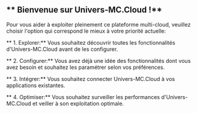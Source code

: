 ##  ** Bienvenue sur Univers-MC.Cloud !** 

Pour vous aider à exploiter pleinement ce plateforme multi-cloud, veuillez choisir l'option qui correspond le mieux à votre priorité actuelle:

** 1. Explorer:** Vous souhaitez découvrir toutes les fonctionnalités d'Univers-MC.Cloud avant de les configurer.

** 2. Configurer:** Vous avez déjà une idée des fonctionnalités dont vous avez besoin et souhaitez les paramétrer selon vos préférences.

** 3. Intégrer:** Vous souhaitez connecter Univers-MC.Cloud à vos applications existantes.

** 4. Optimiser:** Vous souhaitez surveiller les performances d'Univers-MC.Cloud et  veiller à son exploitation optimale.




